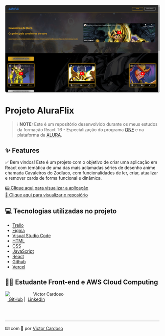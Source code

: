 <p align="center">
    <img 
      src="src/pages/PaginaBase/printChallengeAluraFlix.png"
      width="800" 
      style="border-radius:5px; border: 1px solid grey"
    >
</p>

# Projeto AluraFlix

 > ℹ️ **NOTE:** Este é um repositório desenvolvido durante os meus estudos da formação React T6 - Especialização do programa [ONE](https://www.oracle.com/br/education/oracle-next-education/) e na plataforma da [ALURA](https://www.alura.com.br/).

## ✨ Features
✅ Bem vindos! Este é um projeto com o objetivo de criar uma aplicação em React com temática de uma das mais aclamadas séries de desenho anime chamada Cavaleiros do Zodíaco, com funcionalidades de ler, criar, atualizar e remover cards de forma funcional e dinâmica.

<a href="https://challenge-alura-flix-gold.vercel.app/" title="View Project now"> 📟 Clique aqui para visualizar a aplicação</a><br/>
<a href="https://github.com/VictorSamuraiWol/challenge-alura-flix" title="View Repository now"> 📜 Clique aqui para visualizar o reposiório</a>

## 💻 Tecnologias utilizadas no projeto

- [Trello](https://trello.com/) 
- [Figma](https://www.figma.com/)
- [Visual Studio Code](https://code.visualstudio.com/)
- [HTML](https://html.com/) 
- [CSS](https://www.w3.org/Style/CSS/Overview.en.html)
- [JavaScript](https://www.javascript.com/)
- [React](https://react.dev/)
- [Github](https://github.com/)
- [Vercel](https://vercel.com/)

## 👨‍💻 Estudante Front-end e AWS Cloud Computing

<p>
    <img 
      align=left 
      margin=10 
      width=80 
      src="https://github.com/VictorSamuraiWol.png"
    />
    <p>&nbsp&nbsp&nbspVictor Cardoso<br>
    &nbsp&nbsp<a href="https://github.com/VictorSamuraiWol">
    GitHub</a>&nbsp;|&nbsp;
    <a href="https://www.linkedin.com/in/victor-cardoso-cloud-front/">LinkedIn</a>

<br/><br/>

---

⌨️ com 💚 por [Victor Cardoso](https://github.com/VictorSamuraiWol)
